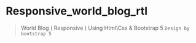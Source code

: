 # Responsive_world_blog_rtl

> World Blog ( Responsive ) Using Html\Css & Bootstrap 5
`Design by bootstrap 5`
